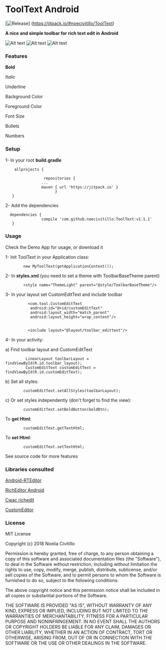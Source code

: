 # ToolText Android

[![Release](https://jitpack.io/v/noecivitillo/ToolText.svg)]
(https://jitpack.io/#noecivitillo/ToolText)


__**A nice and simple toolbar for rich text edit in Android**__


![Alt text](https://raw.github.com/noecivitillo/ToolText/master/toolbar/src/main/res/drawable/device20180209200500.png)
![Alt text](https://raw.github.com/noecivitillo/ToolText/master/toolbar/src/main/res/drawable/device20180209200825.png)
![Alt text](https://raw.github.com/noecivitillo/ToolText/master/toolbar/src/main/res/drawable/device20180213111200.png)	


### Features

**Bold**

_Italic_

Underline

Background Color

Foreground Color

Font Size

Bullets

Numbers

### Setup

1- In your root **build.gradle**

        allprojects {

        	         repositories {
        			...
        			maven { url 'https://jitpack.io' }
        		          }
       }
        	 
2- Add the dependencies
             
      dependencies {
         	        compile 'com.github.noecivitillo:ToolText:v1.1.1'
       }

### Usage

Check the Demo App for usage, or download it

1- Init ToolText in your Application class:


            new MyToolText(getApplicationContext());


2- In **styles.xml** (you need to set a theme with ToolbarBaseTheme parent)

            <style name="ThemeLight" parent="@style/ToolbarBaseTheme"/>

3- In your layout set CustomEditText and include toolbar

              <com.tool.CustomEditText
               android:id="@+id/customEditText"
               android:layout_width="match_parent"
               android:layout_height="wrap_content"/>
               

              <include layout="@layout/toolbar_edittext"/>

4- In your activity:

  a) Find toolbar layout and CustomEditText

             LinearLayout toolbarLayout = findViewById(R.id.toolbar_layout);
             CustomEditText customEditText = findViewById(R.id.customEditText);

  b) Set all styles:

            customEditText.setAllStyles(toolbarLayout);

  c) Or set styles independently
     (don't forget to find the view):

            customEditText.setBoldButton(boldBtn);

To **get Html**: 
                
            customEditText.getTextHtml;
            
To **set Html**: 
   
            customEditText.setTextHtml;


See source code for more features


### Libraries consulted 
 [Android-RTEditor](https://github.com/1gravity/Android-RTEditor)
 
 [RichEditor Android](https://github.com/1gravity/Android-RTEditor)
 
 [Cwac richedit](https://github.com/commonsguy/cwac-richedit)
 
 [CustomEditor](https://github.com/trietphm/CustomEditor)
 
                          
### License

MIT License

Copyright (c) 2018 Noelia Civitillo

Permission is hereby granted, free of charge, to any person obtaining a copy
of this software and associated documentation files (the "Software"), to deal
in the Software without restriction, including without limitation the rights
to use, copy, modify, merge, publish, distribute, sublicense, and/or sell
copies of the Software, and to permit persons to whom the Software is
furnished to do so, subject to the following conditions:

The above copyright notice and this permission notice shall be included in all
copies or substantial portions of the Software.

THE SOFTWARE IS PROVIDED "AS IS", WITHOUT WARRANTY OF ANY KIND, EXPRESS OR
IMPLIED, INCLUDING BUT NOT LIMITED TO THE WARRANTIES OF MERCHANTABILITY,
FITNESS FOR A PARTICULAR PURPOSE AND NONINFRINGEMENT. IN NO EVENT SHALL THE
AUTHORS OR COPYRIGHT HOLDERS BE LIABLE FOR ANY CLAIM, DAMAGES OR OTHER
LIABILITY, WHETHER IN AN ACTION OF CONTRACT, TORT OR OTHERWISE, ARISING FROM,
OUT OF OR IN CONNECTION WITH THE SOFTWARE OR THE USE OR OTHER DEALINGS IN THE
SOFTWARE.

